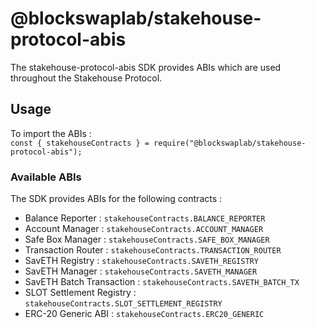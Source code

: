 # @blockswaplab/stakehouse-protocol-abis
The stakehouse-protocol-abis SDK provides ABIs which are used throughout the Stakehouse Protocol.

## Usage
To import the ABIs :  
`const { stakehouseContracts } = require("@blockswaplab/stakehouse-protocol-abis");`

### Available ABIs
The SDK provides ABIs for the following contracts :  
* Balance Reporter : `stakehouseContracts.BALANCE_REPORTER`
* Account Manager : `stakehouseContracts.ACCOUNT_MANAGER`
* Safe Box Manager : `stakehouseContracts.SAFE_BOX_MANAGER`
* Transaction Router : `stakehouseContracts.TRANSACTION_ROUTER`
* SavETH Registry : `stakehouseContracts.SAVETH_REGISTRY`
* SavETH Manager : `stakehouseContracts.SAVETH_MANAGER`
* SavETH Batch Transaction : `stakehouseContracts.SAVETH_BATCH_TX`
* SLOT Settlement Registry : `stakehouseContracts.SLOT_SETTLEMENT_REGISTRY`
* ERC-20 Generic ABI : `stakehouseContracts.ERC20_GENERIC`  
